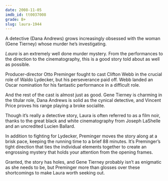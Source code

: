 ```yaml
---
date: 2008-11-05
imdb_id: tt0037008
grade: B+
slug: laura-1944
---
```


A detective (Dana Andrews) grows increasingly obsessed with the woman (Gene Tierney) whose murder he’s investigating.

_Laura_ is an extremely well done murder mystery. From the performances to the direction to the cinematography, this is a good story told about as well as possible.

Producer-director Otto Preminger fought to cast Clifton Webb in the crucial role of Waldo Lydecker, but his perseverance paid off. Webb landed an Oscar nomination for his fantastic performance in a difficult role.

And the rest of the cast is almost just as good. Gene Tierney is charming in the titular role, Dana Andrews is solid as the cynical detective, and Vincent Price proves his range playing a broke socialite.

Though it’s really a detective story, Laura is often referred to as a film noir, thanks to the great black and white cinematography from Joseph LaShelle and an uncredited Lucien Ballard.

In addition to fighting for Lydecker, Preminger moves the story along at a brisk pace, keeping the running time to a brief 88 minutes. It’s Preminger’s tight direction that ties the individual elements together to create an engrossing mystery that holds your attention from the opening frames.

Granted, the story has holes, and Gene Tierney probably isn’t as enigmatic as she needs to be, but Preminger more than glosses over these shortcomings to make Laura worth seeking out.
